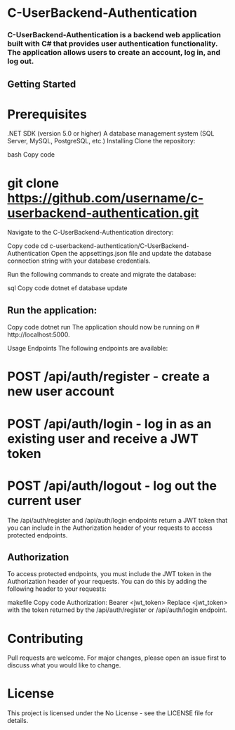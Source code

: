 # C-UserBackend-Authentication

### C-UserBackend-Authentication is a backend web application built with C# that provides user authentication functionality. The application allows users to create an account, log in, and log out.

## Getting Started
# Prerequisites
.NET SDK (version 5.0 or higher)
A database management system (SQL Server, MySQL, PostgreSQL, etc.)
Installing
Clone the repository:

bash
Copy code
# git clone https://github.com/username/c-userbackend-authentication.git
Navigate to the C-UserBackend-Authentication directory:

Copy code
cd c-userbackend-authentication/C-UserBackend-Authentication
Open the appsettings.json file and update the database connection string with your database credentials.

Run the following commands to create and migrate the database:

sql
Copy code
dotnet ef database update
## Run the application:

Copy code
dotnet run
The application should now be running on # http://localhost:5000.

Usage
Endpoints
The following endpoints are available:

# POST /api/auth/register - create a new user account
# POST /api/auth/login - log in as an existing user and receive a JWT token
# POST /api/auth/logout - log out the current user
The /api/auth/register and /api/auth/login endpoints return a JWT token that you can include in the Authorization header of your requests to access protected endpoints.

## Authorization
To access protected endpoints, you must include the JWT token in the Authorization header of your requests. You can do this by adding the following header to your requests:

makefile
Copy code
Authorization: Bearer <jwt_token>
Replace <jwt_token> with the token returned by the /api/auth/register or /api/auth/login endpoint.

# Contributing
Pull requests are welcome. For major changes, please open an issue first to discuss what you would like to change.

# License
This project is licensed under the No License - see the LICENSE file for details.
